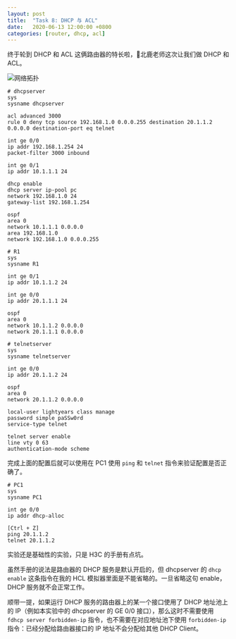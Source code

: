 ```yaml
---
layout: post
title:  "Task 8: DHCP 与 ACL"
date:   2020-06-13 12:00:00 +0800
categories: [router, dhcp, acl]
---
```


终于轮到 DHCP 和 ACL 这俩路由器的特长啦，🦌北鹿老师这次让我们做 DHCP 和 ACL。

![网络拓扑](https://lightyears1998.github.io/gzhu-networking-course-record/images/task8.png)

``` shell
# dhcpserver
sys
sysname dhcpserver

acl advanced 3000
rule 0 deny tcp source 192.168.1.0 0.0.0.255 destination 20.1.1.2 0.0.0.0 destination-port eq telnet

int ge 0/0
ip addr 192.168.1.254 24
packet-filter 3000 inbound

int ge 0/1
ip addr 10.1.1.1 24

dhcp enable
dhcp server ip-pool pc
network 192.168.1.0 24
gateway-list 192.168.1.254

ospf
area 0
network 10.1.1.1 0.0.0.0
area 192.168.1.0
network 192.168.1.0 0.0.0.255
```

``` shell
# R1
sys
sysname R1

int ge 0/1
ip addr 10.1.1.2 24

int ge 0/0
ip addr 20.1.1.1 24

ospf
area 0
network 10.1.1.2 0.0.0.0
network 20.1.1.1 0.0.0.0
```

``` shell
# telnetserver
sys
sysname telnetserver

int ge 0/0
ip addr 20.1.1.2 24

ospf
area 0
network 20.1.1.2 0.0.0.0

local-user lightyears class manage
password simple paSSw0rd
service-type telnet

telnet server enable
line vty 0 63
authentication-mode scheme
```

完成上面的配置后就可以使用在 PC1 使用 `ping` 和 `telnet` 指令来验证配置是否正确了。

``` shell
# PC1
sys
sysname PC1

int ge 0/0
ip addr dhcp-alloc

[Ctrl + Z]
ping 20.1.1.2
telnet 20.1.1.2
```

实验还是基础性的实验，只是 H3C 的手册有点坑。

虽然手册的说法是路由器的 DHCP 服务是默认开启的，但 dhcpserver 的 `dhcp enable` 这条指令在我的 HCL 模拟器里面是不能省略的。一旦省略这句 enable，DHCP 服务就不会正常工作。

顺带一提，如果运行 DHCP 服务的路由器上的某一个接口使用了 DHCP 地址池上的 IP（例如本实验中的 dhcpserver 的 GE 0/0 接口），那么这时不需要使用 `fdhcp server forbidden-ip` 指令，也不需要在对应地址池下使用 `forbidden-ip` 指令：已经分配给路由器接口的 IP 地址不会分配给其他 DHCP Client。
